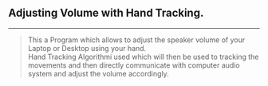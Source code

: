 ## Adjusting Volume with Hand Tracking.

---


> This a Program which allows to adjust the speaker volume of your Laptop or Desktop using your hand. <br>
> Hand Tracking Algorithmi used which will then be used to tracking the movements and then directly communicate with computer audio system and adjust the volume accordingly.
